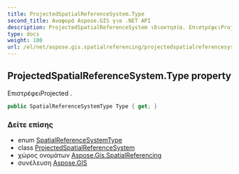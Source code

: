 ```yaml
---
title: ProjectedSpatialReferenceSystem.Type
second_title: Αναφορά Aspose.GIS για .NET API
description: ProjectedSpatialReferenceSystem ιδιοκτησία. ΕπιστρέφειProjected .
type: docs
weight: 100
url: /el/net/aspose.gis.spatialreferencing/projectedspatialreferencesystem/type/
---
```

## ProjectedSpatialReferenceSystem.Type property

ΕπιστρέφειProjected .

```csharp
public SpatialReferenceSystemType Type { get; }
```

### Δείτε επίσης

* enum [SpatialReferenceSystemType](../../spatialreferencesystemtype/)
* class [ProjectedSpatialReferenceSystem](../)
* χώρος ονομάτων [Aspose.Gis.SpatialReferencing](../../projectedspatialreferencesystem/)
* συνέλευση [Aspose.GIS](../../../)


